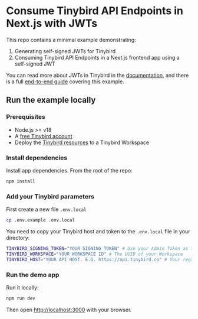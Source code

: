 # Consume Tinybird API Endpoints in Next.js with JWTs

This repo contains a minimal example demonstrating:

1. Generating self-signed JWTs for Tinybird
2. Consuming Tinybird API Endpoints in a Next.js frontend app using a self-signed JWT

You can read more about JWTs in Tinybird in the [documentation](https://www.tinybird.co/docs/concepts/auth-tokens#json-web-tokens-jwts), and there is a full [end-to-end guide](TODO) covering this example.

## Run the example locally

### Prerequisites

- Node.js >= v18
- A [free Tinybird account](https://tinybird.co)
- Deploy the [Tinybird resources](/tinybird) to a Tinybird Workspace

### Install dependencies

Install app dependencies. From the root of the repo:

```bash
npm install
```

### Add your Tinybird parameters

First create a new file `.env.local`
```bash
cp .env.example .env.local
```

You need to copy your Tinybird host and token to the `.env.local` file in your directory:

```bash
TINYBIRD_SIGNING_TOKEN="YOUR SIGNING TOKEN" # Use your Admin Token as the signing token
TINYBIRD_WORKSPACE="YOUR WORKSPACE ID" # The UUID of your Workspace
TINYBIRD_HOST="YOUR API HOST. E.G. https://api.tinybird.co" # Your regional API host
```

### Run the demo app

Run it locally:

```bash
npm run dev
```

Then open [http://localhost:3000](http://localhost:3000) with your browser.
